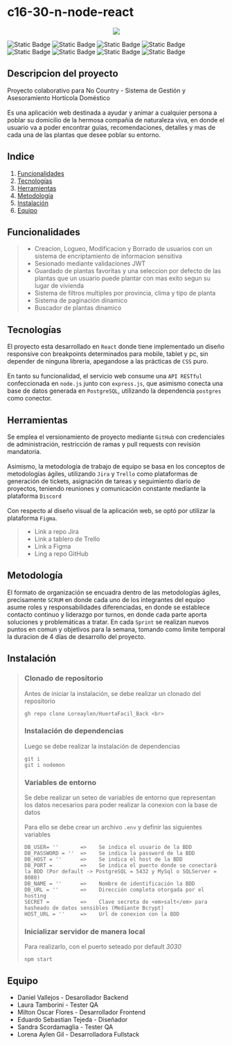 # c16-30-n-node-react
<p align="center">
  <img src="https://github.com/Loreaylen/HuertaFacil_Back/assets/96092293/23f2beca-c5af-4784-9740-4ab32aed0d9d" />
</p>

![Static Badge](https://img.shields.io/badge/React-blue?style=for-the-badge&logo=react&logoColor=white)
![Static Badge](https://img.shields.io/badge/Express-green?style=for-the-badge&logo=express&logoColor=white)
![Static Badge](https://img.shields.io/badge/Javascript-yellow?style=for-the-badge&logo=javascript&logoColor=white)
![Static Badge](https://img.shields.io/badge/Github-darkgrey?style=for-the-badge&logo=github&logoColor=white)
![Static Badge](https://img.shields.io/badge/Jira-darkblue?style=for-the-badge&logo=jira&logoColor=white)
![Static Badge](https://img.shields.io/badge/PostgreSQL-lightblue?style=for-the-badge&logo=postgresql&logoColor=black)
![Static Badge](https://img.shields.io/badge/Hosting-red?style=for-the-badge&logo=fl0&logoColor=black&label=fl0)
![Static Badge](https://img.shields.io/badge/Trello-lightseagreen?style=for-the-badge&logo=trello&logoColor=black)


## Descripcion del proyecto
Proyecto colaborativo para No Country - Sistema de Gestión y Asesoramiento Hortícola Doméstico <br><br>
Es una aplicación web destinada a ayudar y animar a cualquier persona a poblar su domicilio de la hermosa compañia de naturaleza viva, en donde el usuario va a poder encontrar guias, recomendaciones, detalles y mas de cada una de las plantas que desee poblar su entorno.

## Indice
1. [Funcionalidades](#funcionalidades)
2. [Tecnologías](#tecnologías)
3. [Herramientas](#herramientas)
4. [Metodología](#metodología)
5. [Instalación](#instalación)
6. [Equipo](#equipo)


## Funcionalidades
> + Creacion, Logueo, Modificacion y Borrado de usuarios con un sistema de encriptamiento de informacion sensitiva <br>
> + Sesionado mediante validaciones JWT <br>
> + Guardado de plantas favoritas y una seleccion por defecto de las plantas que un usuario puede plantar con mas exito segun su lugar de vivienda <br>
> + Sistema de filtros multiples por provincia, clima y tipo de planta <br>
> + Sistema de paginación dinamico <br>
> + Buscador de plantas dinamico <br>

## Tecnologías

El proyecto esta desarrollado en ```React``` donde tiene implementado un diseño responsive con breakpoints determinados para mobile, tablet y pc, sin depender de ninguna libreria, apegandose a las prácticas de ```CSS``` puro. <br><br>
En tanto su funcionalidad, el servicio web consume una ```API RESTful ``` confeccionada en ```node.js``` junto con ```express.js```, que asimismo conecta una base de datos generada en ```PostgreSQL```, utilizando la dependencia ```postgres``` como conector.

## Herramientas
Se emplea el versionamiento de proyecto mediante ```GitHub``` con credenciales de administración, restricción de ramas y pull requests con revisión mandatoria. <br><br>
Asimismo, la metodología de trabajo de equipo se basa en los conceptos de metodologías ágiles, utilizando ```Jira``` y ```Trello``` como plataformas de generación de tickets, asignación de tareas y seguimiento diario de proyectos, teniendo reuniones y comunicación constante mediante la plataforma ```Discord```<br><br>
Con respecto al diseño visual de la aplicación web, se optó por utilizar la plataforma ```Figma```.

> * Link a repo Jira <br>
> * Link a tablero de Trello <br>
> * Link a Figma <br>
> * Ling a repo GitHub <br>

## Metodología
El formato de organización se encuadra dentro de las metodologías ágiles, precisamente ```SCRUM``` en donde cada uno de los integrantes del equipo asume roles y responsabilidades diferenciadas, en donde se establece contacto continuo y liderazgo por turnos, en donde cada parte aporta soluciones y problemáticas a tratar. En cada ```Sprint``` se realizan nuevos puntos en comun y objetivos para la semana, tomando como limite temporal la duracion de 4 días de desarrollo del proyecto.

## Instalación
> ### Clonado de repositorio
> Antes de iniciar la instalación, se debe realizar un clonado del repositorio <br>
> ```
> gh repo clone Loreaylen/HuertaFacil_Back <br>
> ```
> ### Instalación de dependencias
> Luego se debe realizar la instalación de dependencias
> ```
> git i
> git i nodemon
> ```
> ### Variables de entorno
> Se debe realizar un seteo de variables de entorno que representan los datos necesarios para poder realizar la conexion con la base de datos <br><br>
> Para ello se debe crear un archivo ```.env``` y definir las siguientes variables
> ```
> DB_USER= ''       =>    Se indica el usuario de la BDD
> DB_PASSWORD = ''  =>    Se indica la password de la BDD
> DB_HOST = ''      =>    Se indica el host de la BDD
> DB_PORT =         =>    Se indica el puerto donde se conectará la BDD (Por default -> PostgreSQL = 5432 y MySql o SQLServer = 8080)
> DB_NAME = ''      =>    Nombre de identificación la BDD
> DB_URL = ''       =>    Dirección completa otorgada por el hosting
> SECRET =          =>    Clave secreta de <em>salt</em> para hasheado de datos sensibles (Mediante Bcrypt)
> HOST_URL = ''     =>    Url de conexion con la BDD
> ```
>### Inicializar servidor de manera local
> Para realizarlo, con el puerto seteado por default <em>3030</em>
> ```
> npm start
> ```

## Equipo
* Daniel Vallejos - Desarollador Backend
* Laura Tamborini - Tester QA
* Milton Oscar Flores - Desarrollador Frontend
* Eduardo Sebastian Tejeda - Diseñador
* Sandra Scordamaglia - Tester QA
* Lorena Aylen Gil - Desarrolladora Fullstack




